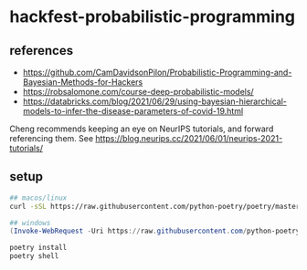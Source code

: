 # hackfest-probabilistic-programming

## references

* https://github.com/CamDavidsonPilon/Probabilistic-Programming-and-Bayesian-Methods-for-Hackers
* https://robsalomone.com/course-deep-probabilistic-models/
* https://databricks.com/blog/2021/06/29/using-bayesian-hierarchical-models-to-infer-the-disease-parameters-of-covid-19.html

Cheng recommends keeping an eye on NeurIPS tutorials, and forward referencing them. See
https://blog.neurips.cc/2021/06/01/neurips-2021-tutorials/

## setup

```bash
## macos/linux
curl -sSL https://raw.githubusercontent.com/python-poetry/poetry/master/install-poetry.py | python3 -
```

```powershell
## windows
(Invoke-WebRequest -Uri https://raw.githubusercontent.com/python-poetry/poetry/master/install-poetry.py -UseBasicParsing).Content | python -
```

```bash
poetry install
poetry shell
```